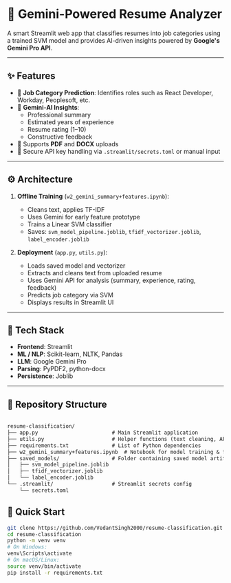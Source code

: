 # 🤖 Gemini-Powered Resume Analyzer

A smart Streamlit web app that classifies resumes into job categories using a trained SVM model and provides AI-driven insights powered by **Google's Gemini Pro API**.

---

## ✨ Features

- 🎯 **Job Category Prediction**: Identifies roles such as React Developer, Workday, Peoplesoft, etc.  
- 🧠 **Gemini-AI Insights**:
  - Professional summary  
  - Estimated years of experience  
  - Resume rating (1–10)  
  - Constructive feedback  
- 📄 Supports **PDF** and **DOCX** uploads  
- 🔐 Secure API key handling via `.streamlit/secrets.toml` or manual input

---

## ⚙️ Architecture

1. **Offline Training** (`w2_gemini_summary+features.ipynb`):
   - Cleans text, applies TF-IDF  
   - Uses Gemini for early feature prototype  
   - Trains a Linear SVM classifier  
   - Saves: `svm_model_pipeline.joblib`, `tfidf_vectorizer.joblib`, `label_encoder.joblib`  

2. **Deployment** (`app.py`, `utils.py`):
   - Loads saved model and vectorizer  
   - Extracts and cleans text from uploaded resume  
   - Uses Gemini API for analysis (summary, experience, rating, feedback)  
   - Predicts job category via SVM  
   - Displays results in Streamlit UI

---

## 🧰 Tech Stack

- **Frontend**: Streamlit  
- **ML / NLP**: Scikit-learn, NLTK, Pandas  
- **LLM**: Google Gemini Pro  
- **Parsing**: PyPDF2, python-docx  
- **Persistence**: Joblib  

---
## 📁 Repository Structure
```markdown

resume-classification/
├── app.py                        # Main Streamlit application
├── utils.py                      # Helper functions (text cleaning, API calls)
├── requirements.txt              # List of Python dependencies
├── w2_gemini_summary+features.ipynb  # Notebook for model training & feature engineering
├── saved_models/                 # Folder containing saved model artifacts
│   ├── svm_model_pipeline.joblib
│   ├── tfidf_vectorizer.joblib
│   └── label_encoder.joblib
└── .streamlit/                   # Streamlit secrets config
    └── secrets.toml

```

## 🚀 Quick Start

```bash
git clone https://github.com/VedantSingh2000/resume-classification.git
cd resume-classification
python -m venv venv
# On Windows:
venv\Scripts\activate
# On macOS/Linux:
source venv/bin/activate
pip install -r requirements.txt






